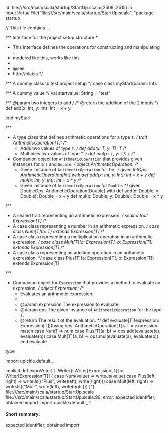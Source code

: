 id: file://<WORKSPACE>/src/main/scala/startup/StartUp.scala:[2509..2515) in Input.VirtualFile("file://<WORKSPACE>/src/main/scala/startup/StartUp.scala", "package startup

// This file contains ...

/** Interface for the project setup structure
  *
  * This interface defines the operations for constructing and manipulating ...
  * modeled like this, works like this
  *
  * @see
  *   http://blabla
  */

/** A dummy class to test project setup */
case class myStart(param: Int):

  /** A dummy value */
  val startvalue: String = "test"

  /** @param two integers to add */
  /** @return the addition of the 2 inputs */
  def add(x: Int, y: Int): Int = x + y

end myStart




/**
 * A type class that defines arithmetic operations for a type `T`.
 */
trait ArithmeticOperation[T]:
  /**
   * Adds two values of type `T`.
   */
  def add(x: T, y: T): T
  /**
   * Multiplies two values of type `T`.
   */
  def mul(x: T, y: T): T
/**
 * Companion object for `ArithmeticOperation` that provides given instances for `Int` and `Double`.
 */
object ArithmeticOperation:
  /**
   * Given instance of `ArithmeticOperation` for `Int`.
   */
  given IntOps: ArithmeticOperation[Int] with
    def add(x: Int, y: Int): Int = x + y
    def mul(x: Int, y: Int): Int = x * y
  /**
   * Given instance of `ArithmeticOperation` for `Double`.
   */
  given DoubleOps: ArithmeticOperation[Double] with
    def add(x: Double, y: Double): Double = x + y
    def mul(x: Double, y: Double): Double = x * y

/**
 * A sealed trait representing an arithmetic expression.
 */
sealed trait Expression[T]
/**
 * A case class representing a number in an arithmetic expression.
 */
case class Num[T](n: T) extends Expression[T]
/**
 * A case class representing a multiplication operation in an arithmetic expression.
 */
case class Mult[T](a: Expression[T], b: Expression[T]) extends Expression[T]
/**
 * A case class representing an addition operation in an arithmetic expression.
 */
case class Plus[T](a: Expression[T], b: Expression[T]) extends Expression[T]

/**
 * Companion object for `Expression` that provides a method to evaluate an expression.
 */
object Expression:
  /**
   * Evaluates an arithmetic expression.
   *
   * @param expression The expression to evaluate.
   * @param ops The given instance of `ArithmeticOperation` for the type `T`.
   * @return The result of the evaluation.
   */
  def evaluate[T](expression: Expression[T])(using ops: ArithmeticOperation[T]): T =
    expression match
      case Num[T](num) => num
      case Plus[T](a, b) => ops.add(evaluate(a), evaluate(b))
      case Mult[T](a, b) => ops.mul(evaluate(a), evaluate(b))
  end evaluate


type

import upickle.default._

implicit def exprWriter[T: Writer]: Writer[Expression[T]] = Writer[Expression[T]] {
  case Num(value) => writeJs(value)
  case Plus(left, right) => writeJs(("Plus", write(left), write(right)))
  case Mult(left, right) => writeJs(("Mult", write(left), write(right)))
}")
file://<WORKSPACE>/src/main/scala/startup/StartUp.scala
file://<WORKSPACE>/src/main/scala/startup/StartUp.scala:96: error: expected identifier; obtained import
import upickle.default._
^
#### Short summary: 

expected identifier; obtained import
